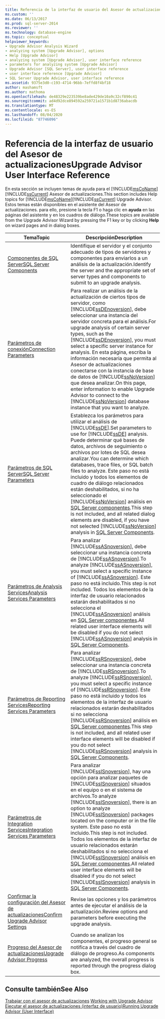 ```yaml
---
title: Referencia de la interfaz de usuario del Asesor de actualizaciones | Microsoft Docs
ms.custom: ''
ms.date: 06/13/2017
ms.prod: sql-server-2014
ms.reviewer: ''
ms.technology: database-engine
ms.topic: conceptual
helpviewer_keywords:
- Upgrade Advisor Analysis Wizard
- analyzing system [Upgrade Advisor], options
- Help [Upgrade Advisor]
- analyzing system [Upgrade Advisor], user interface reference
- parameters for analyzing system [Upgrade Advisor]
- Upgrade Advisor [SQL Server], user interface reference
- user interface reference [Upgrade Advisor]
- SQL Server Upgrade Advisor, user interface reference
ms.assetid: 9375e3d0-c193-4714-96bb-7effd8f4bf18
author: mashamsft
ms.author: mathoma
ms.openlocfilehash: de48329e223539be8ade429de10a9c32cf890c41
ms.sourcegitcommit: ad4d92dce894592a259721a1571b1d8736abacdb
ms.translationtype: MT
ms.contentlocale: es-ES
ms.lasthandoff: 08/04/2020
ms.locfileid: "87746096"
---
```

# <a name="upgrade-advisor-user-interface-reference"></a><span data-ttu-id="43952-102">Referencia de la interfaz de usuario del Asesor de actualizaciones</span><span class="sxs-lookup"><span data-stu-id="43952-102">Upgrade Advisor User Interface Reference</span></span>
  <span data-ttu-id="43952-103">En esta sección se incluyen temas de ayuda para el [!INCLUDE[msCoName](../../includes/msconame-md.md)] [!INCLUDE[ssCurrent](../../includes/sscurrent-md.md)] Asesor de actualizaciones.</span><span class="sxs-lookup"><span data-stu-id="43952-103">This section includes Help topics for [!INCLUDE[msCoName](../../includes/msconame-md.md)][!INCLUDE[ssCurrent](../../includes/sscurrent-md.md)] Upgrade Advisor.</span></span> <span data-ttu-id="43952-104">Estos temas están disponibles en el asistente del Asesor de actualizaciones. para ello, presione la tecla F1 o haga clic en **ayuda** en las páginas del asistente y en los cuadros de diálogo.</span><span class="sxs-lookup"><span data-stu-id="43952-104">These topics are available from the Upgrade Advisor Wizard by pressing the F1 key or by clicking **Help** on wizard pages and in dialog boxes.</span></span>  
  
|<span data-ttu-id="43952-105">Tema</span><span class="sxs-lookup"><span data-stu-id="43952-105">Topic</span></span>|<span data-ttu-id="43952-106">Descripción</span><span class="sxs-lookup"><span data-stu-id="43952-106">Description</span></span>|  
|-----------|-----------------|  
|[<span data-ttu-id="43952-107">Componentes de SQL Server</span><span class="sxs-lookup"><span data-stu-id="43952-107">SQL Server Components</span></span>](../../../2014/sql-server/install/sql-server-components.md)|<span data-ttu-id="43952-108">Identifique el servidor y el conjunto adecuado de tipos de servidores y componentes para enviarlos a un análisis de la actualización.</span><span class="sxs-lookup"><span data-stu-id="43952-108">Identify the server and the appropriate set of server types and components to submit to an upgrade analysis.</span></span>|  
|[<span data-ttu-id="43952-109">Parámetros de conexión</span><span class="sxs-lookup"><span data-stu-id="43952-109">Connection Parameters</span></span>](../../../2014/sql-server/install/connection-parameters.md)|<span data-ttu-id="43952-110">Para realizar un análisis de la actualización de ciertos tipos de servidor, como [!INCLUDE[ssDEnoversion](../../includes/ssdenoversion-md.md)], debe seleccionar una instancia del servidor concreta para el análisis.</span><span class="sxs-lookup"><span data-stu-id="43952-110">For upgrade analysis of certain server types, such as the [!INCLUDE[ssDEnoversion](../../includes/ssdenoversion-md.md)], you must select a specific server instance for analysis.</span></span> <span data-ttu-id="43952-111">En esta página, escriba la información necesaria que permita al Asesor de actualizaciones conectarse con la instancia de base de datos de [!INCLUDE[ssNoVersion](../../includes/ssnoversion-md.md)] que desea analizar.</span><span class="sxs-lookup"><span data-stu-id="43952-111">On this page, enter information to enable Upgrade Advisor to connect to the [!INCLUDE[ssNoVersion](../../includes/ssnoversion-md.md)] database instance that you want to analyze.</span></span>|  
|[<span data-ttu-id="43952-112">Parámetros de SQL Server</span><span class="sxs-lookup"><span data-stu-id="43952-112">SQL Server Parameters</span></span>](../../../2014/sql-server/install/sql-server-parameters.md)|<span data-ttu-id="43952-113">Establezca los parámetros para utilizar el análisis de [!INCLUDE[ssDE](../../includes/ssde-md.md)].</span><span class="sxs-lookup"><span data-stu-id="43952-113">Set parameters to use for [!INCLUDE[ssDE](../../includes/ssde-md.md)] analysis.</span></span> <span data-ttu-id="43952-114">Puede determinar qué bases de datos, archivos de seguimiento o archivos por lotes de SQL desea analizar.</span><span class="sxs-lookup"><span data-stu-id="43952-114">You can determine which databases, trace files, or SQL batch files to analyze.</span></span> <span data-ttu-id="43952-115">Este paso no está incluido y todos los elementos de cuadro de diálogo relacionados están deshabilitados, si no ha seleccionado el [!INCLUDE[ssNoVersion](../../includes/ssnoversion-md.md)] análisis en [SQL Server componentes](../../../2014/sql-server/install/sql-server-components.md).</span><span class="sxs-lookup"><span data-stu-id="43952-115">This step is not included, and all related dialog elements are disabled, if you have not selected [!INCLUDE[ssNoVersion](../../includes/ssnoversion-md.md)] analysis in [SQL Server Components](../../../2014/sql-server/install/sql-server-components.md).</span></span>|  
|[<span data-ttu-id="43952-116">Parámetros de Analysis Services</span><span class="sxs-lookup"><span data-stu-id="43952-116">Analysis Services Parameters</span></span>](../../../2014/sql-server/install/analysis-services-parameters.md)|<span data-ttu-id="43952-117">Para analizar [!INCLUDE[ssASnoversion](../../includes/ssasnoversion-md.md)], debe seleccionar una instancia concreta de [!INCLUDE[ssASnoversion](../../includes/ssasnoversion-md.md)].</span><span class="sxs-lookup"><span data-stu-id="43952-117">To analyze [!INCLUDE[ssASnoversion](../../includes/ssasnoversion-md.md)], you must select a specific instance of [!INCLUDE[ssASnoversion](../../includes/ssasnoversion-md.md)].</span></span> <span data-ttu-id="43952-118">Este paso no está incluido.</span><span class="sxs-lookup"><span data-stu-id="43952-118">This step is not included.</span></span> <span data-ttu-id="43952-119">Todos los elementos de la interfaz de usuario relacionados estarán deshabilitados si no selecciona el [!INCLUDE[ssASnoversion](../../includes/ssasnoversion-md.md)] análisis en [SQL Server componentes](../../../2014/sql-server/install/sql-server-components.md).</span><span class="sxs-lookup"><span data-stu-id="43952-119">All related user interface elements will be disabled if you do not select [!INCLUDE[ssASnoversion](../../includes/ssasnoversion-md.md)] analysis in [SQL Server Components](../../../2014/sql-server/install/sql-server-components.md).</span></span>|  
|[<span data-ttu-id="43952-120">Parámetros de Reporting Services</span><span class="sxs-lookup"><span data-stu-id="43952-120">Reporting Services Parameters</span></span>](../../../2014/sql-server/install/reporting-services-parameters.md)|<span data-ttu-id="43952-121">Para analizar [!INCLUDE[ssRSnoversion](../../includes/ssrsnoversion-md.md)], debe seleccionar una instancia concreta de [!INCLUDE[ssRSnoversion](../../includes/ssrsnoversion-md.md)].</span><span class="sxs-lookup"><span data-stu-id="43952-121">To analyze [!INCLUDE[ssRSnoversion](../../includes/ssrsnoversion-md.md)], you must select a specific instance of [!INCLUDE[ssRSnoversion](../../includes/ssrsnoversion-md.md)].</span></span> <span data-ttu-id="43952-122">Este paso no está incluido y todos los elementos de la interfaz de usuario relacionados estarán deshabilitados si no selecciona [!INCLUDE[ssRSnoversion](../../includes/ssrsnoversion-md.md)] análisis en [SQL Server componentes](../../../2014/sql-server/install/sql-server-components.md).</span><span class="sxs-lookup"><span data-stu-id="43952-122">This step is not included, and all related user interface elements will be disabled if you do not select [!INCLUDE[ssRSnoversion](../../includes/ssrsnoversion-md.md)] analysis in [SQL Server Components](../../../2014/sql-server/install/sql-server-components.md).</span></span>|  
|[<span data-ttu-id="43952-123">Parámetros de Integration Services</span><span class="sxs-lookup"><span data-stu-id="43952-123">Integration Services Parameters</span></span>](../../../2014/sql-server/install/integration-services-parameters.md)|<span data-ttu-id="43952-124">Para analizar [!INCLUDE[ssISnoversion](../../includes/ssisnoversion-md.md)], hay una opción para analizar paquetes de [!INCLUDE[ssISnoversion](../../includes/ssisnoversion-md.md)] situados en el equipo o en el sistema de archivos.</span><span class="sxs-lookup"><span data-stu-id="43952-124">To analyze [!INCLUDE[ssISnoversion](../../includes/ssisnoversion-md.md)], there is an option to analyze [!INCLUDE[ssISnoversion](../../includes/ssisnoversion-md.md)] packages located on the computer or in the file system.</span></span> <span data-ttu-id="43952-125">Este paso no está incluido.</span><span class="sxs-lookup"><span data-stu-id="43952-125">This step is not included.</span></span> <span data-ttu-id="43952-126">Todos los elementos de la interfaz de usuario relacionados estarán deshabilitados si no selecciona el [!INCLUDE[ssISnoversion](../../includes/ssisnoversion-md.md)] análisis en [SQL Server componentes](../../../2014/sql-server/install/sql-server-components.md).</span><span class="sxs-lookup"><span data-stu-id="43952-126">All related user interface elements will be disabled if you do not select [!INCLUDE[ssISnoversion](../../includes/ssisnoversion-md.md)] analysis in [SQL Server Components](../../../2014/sql-server/install/sql-server-components.md).</span></span>|  
|[<span data-ttu-id="43952-127">Confirmar la configuración del Asesor de actualizaciones</span><span class="sxs-lookup"><span data-stu-id="43952-127">Confirm Upgrade Advisor Settings</span></span>](../../../2014/sql-server/install/confirm-upgrade-advisor-settings.md)|<span data-ttu-id="43952-128">Revise las opciones y los parámetros antes de ejecutar el análisis de la actualización.</span><span class="sxs-lookup"><span data-stu-id="43952-128">Review options and parameters before executing the upgrade analysis.</span></span>|  
|[<span data-ttu-id="43952-129">Progreso del Asesor de actualizaciones</span><span class="sxs-lookup"><span data-stu-id="43952-129">Upgrade Advisor Progress</span></span>](../../../2014/sql-server/install/upgrade-advisor-progress.md)|<span data-ttu-id="43952-130">Cuando se analizan los componentes, el progreso general se notifica a través del cuadro de diálogo de progreso.</span><span class="sxs-lookup"><span data-stu-id="43952-130">As components are analyzed, the overall progress is reported through the progress dialog box.</span></span>|  
  
## <a name="see-also"></a><span data-ttu-id="43952-131">Consulte también</span><span class="sxs-lookup"><span data-stu-id="43952-131">See Also</span></span>  
 <span data-ttu-id="43952-132">[Trabajar con el asesor de actualizaciones](../../../2014/sql-server/install/working-with-upgrade-advisor.md) </span><span class="sxs-lookup"><span data-stu-id="43952-132">[Working with Upgrade Advisor](../../../2014/sql-server/install/working-with-upgrade-advisor.md) </span></span>  
 [<span data-ttu-id="43952-133">Ejecutar el asesor de actualizaciones &#40;interfaz de usuario&#41;</span><span class="sxs-lookup"><span data-stu-id="43952-133">Running Upgrade Advisor &#40;User Interface&#41;</span></span>](../../../2014/sql-server/install/running-upgrade-advisor-user-interface.md)  
  
  
